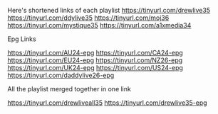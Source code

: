 Here's shortened links of each playlist
https://tinyurl.com/drewlive35
https://tinyurl.com/ddylive35
https://tinyurl.com/moj36
https://tinyurl.com/mystique35
https://tinyurl.com/a1xmedia34

Epg Links

https://tinyurl.com/AU24-epg
https://tinyurl.com/CA24-epg
https://tinyurl.com/EU24-epg
https://tinyurl.com/NZ26-epg
https://tinyurl.com/UK24-epg
https://tinyurl.com/US24-epg       https://tinyurl.com/daddylive26-epg

All the playlist merged together in one link

https://tinyurl.com/drewliveall35
https://tinyurl.com/drewlive35-epg
